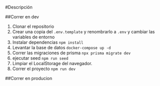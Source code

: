 #Descripción

##Correr en dev

1. Clonar el repositorio
2. Crear una copia del ```.env.template``` y renombrarlo a ```.env``` y cambiar las variables de entorno
3. Instalar dependencias `npm install`
4. Levantar la base de datos ```docker-compose up -d```
5. Correr las migraciones de prisma ```npx prisma migrate dev```
6. ejecutar seed ```npm run seed```
7. Limpiar el LocalStorage del navegador.
8. Correr el proyecto `npm run dev`

##Correr en producion
